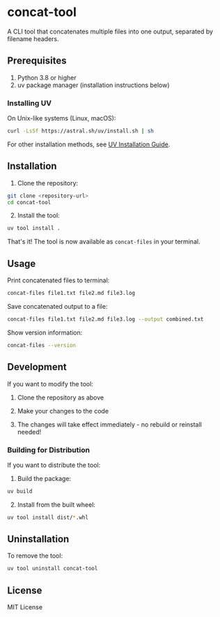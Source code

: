 # concat-tool

A CLI tool that concatenates multiple files into one output, separated by filename headers.

## Prerequisites

1. Python 3.8 or higher
2. uv package manager (installation instructions below)

### Installing UV

On Unix-like systems (Linux, macOS):
```bash
curl -LsSf https://astral.sh/uv/install.sh | sh
```

For other installation methods, see [UV Installation Guide](https://github.com/astral-sh/uv#installation).

## Installation

1. Clone the repository:
```bash
git clone <repository-url>
cd concat-tool
```

2. Install the tool:
```bash
uv tool install .
```

That's it! The tool is now available as `concat-files` in your terminal.

## Usage

Print concatenated files to terminal:
```bash
concat-files file1.txt file2.md file3.log
```

Save concatenated output to a file:
```bash
concat-files file1.txt file2.md file3.log --output combined.txt
```

Show version information:
```bash
concat-files --version
```

## Development

If you want to modify the tool:

1. Clone the repository as above

2. Make your changes to the code

3. The changes will take effect immediately - no rebuild or reinstall needed!

### Building for Distribution

If you want to distribute the tool:

1. Build the package:
```bash
uv build
```

2. Install from the built wheel:
```bash
uv tool install dist/*.whl
```

## Uninstallation

To remove the tool:
```bash
uv tool uninstall concat-tool
```

## License

MIT License 